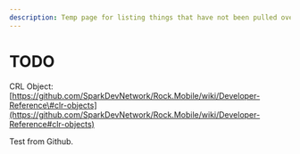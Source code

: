 ```yaml
---
description: Temp page for listing things that have not been pulled over from the Wiki.
---
```


# TODO

CRL Object: [https://github.com/SparkDevNetwork/Rock.Mobile/wiki/Developer-Reference\#clr-objects](https://github.com/SparkDevNetwork/Rock.Mobile/wiki/Developer-Reference#clr-objects)

Test from Github.

